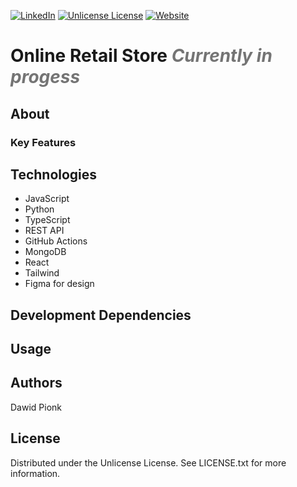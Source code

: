 [![LinkedIn][linkedin-shield]][linkedin-url]
[![Unlicense License][license-shield]][license-url]
[![Website]][Website-url]


# Online Retail Store <i><b style="opacity: 60%;">Currently in progess</b></i>

## About

### Key Features

## Technologies
* JavaScript
* Python
* TypeScript
* REST API
* GitHub Actions
* MongoDB
* React
* Tailwind
* Figma for design

## Development Dependencies

## Usage


## Authors
Dawid Pionk

## License
Distributed under the Unlicense License. See LICENSE.txt for more information.

<!-- MARKDOWN LINKS & IMAGES -->
<!-- https://www.markdownguide.org/basic-syntax/#reference-style-links -->
[React.js]: https://img.shields.io/badge/React-blue?logo=react&logoColor=61DAFB&style=for-the-badge
[React-url]: https://reactjs.org/

[Tailwind.js]: https://img.shields.io/badge/Tailwind-red?logo=tailwindcss&logoColor=06B6D4&style=for-the-badge
[Tailwind-url]: https://tailwindcss.com/

[Node.js]: https://img.shields.io/badge/Node-green?logo=nodedotjs&logoColor=5FA04E&style=for-the-badge
[Node-url]: https://nodejs.org/en

[linkedin-url]: https://www.linkedin.com/in/dawid-pionk-65983a263/
[linkedin-shield]: https://img.shields.io/badge/LinkedIn-Profile-blue?style=plastic

[license-shield]: https://img.shields.io/github/license/othneildrew/Best-README-Template.svg?style=plastic
[license-url]: ./LICENSE.txt

[WeatherAPI]: https://img.shields.io/badge/WeatherAPI-green?style=for-the-badge
[WeatherAPI-url]: https://www.weatherapi.com/

[Website]: https://img.shields.io/badge/Portfolio--Website-darkblue?style=plastic
[Website-url]: https://www.dawidpionk.com/

[Swiper.js]: https://img.shields.io/badge/Swiper.js-yellow?style=for-the-badge
[Swiper-url]: https://swiperjs.com/

[Leaflet]: https://img.shields.io/badge/Leaflet_Maps-blue?style=for-the-badge&logo=leaflet&logoColor=white
[Leaflet-url]: https://leafletjs.com/
